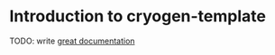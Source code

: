 # Introduction to cryogen-template

TODO: write [great documentation](http://jacobian.org/writing/what-to-write/)
